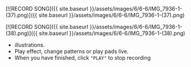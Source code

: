---
---

[![RECORD SONG]({{ site.baseurl }}/assets/images/6/6-6/IMG_7936-1-(37).png)]({{
site.baseurl }}/assets/images/6/6-6/IMG_7936-1-(37).png)

[![RECORD SONG]({{ site.baseurl }}/assets/images/6/6-6/IMG_7936-1-(38).png)]({{
site.baseurl }}/assets/images/6/6-6/IMG_7936-1-(38).png)

- illustrations.
- Play effect, change patterns or play pads live.
- When you have finished, click `"PLAY"` to stop recording
